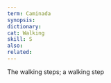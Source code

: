 ```yaml
---
term: Caminada
synopsis:
dictionary:
cat: Walking
skill: S
also:
related:
---
```

The walking steps; a walking step